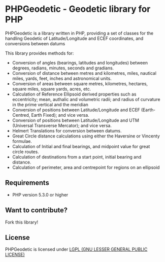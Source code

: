 # PHPGeodetic - Geodetic library for PHP
PHPGeodetic is a library written in PHP, providing a set of classes for the handling Geodetic of Latitude/Longitude and ECEF coordinates, and conversions between datums

This library provides methods for:

 * Conversion of angles (bearings, latitudes and longitudes) between degrees, radians, minutes, seconds and gradians.
 * Conversion of distance between metres and kilometres, miles, nautical miles, yards, feet, inches and astronomical units.
 * Conversion of areas between square metres, kilometres, hectares, square miles, square yards, acres, etc.
 * Calculation of Reference Ellipsoid derived properties such as eccentricity; mean, authalic and volumetric radii; and radius of curvature in the prime vertical and the meridian 
 * Conversion of positions between Latitude/Longitude and ECEF (Earth-Centred, Earth Fixed); and vice versa.
 * Conversion of positions between Latitude/Longitude and UTM (Universal Transverse Mercator); and vice versa.
 * Helmert Translations for conversion between datums.
 * Great Circle distance calculations using either the Haversine or Vincenty formulae.
 * Calculation of Initial and final bearings, and midpoint value for great circle routes.
 * Calculation of destinations from a start point, initial bearing and distance.
 * Calculation of perimeter, area and centrepoint for regions on an ellipsoid


## Requirements
 * PHP version 5.3.0 or higher


## Want to contribute?
Fork this library!

## License
PHPGeodetic is licensed under [LGPL (GNU LESSER GENERAL PUBLIC LICENSE)](https://github.com/MarkBaker/PHPGeodetic/blob/master/LICENSE.md)
